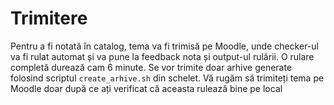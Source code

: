 # Trimitere

Pentru a fi notată în catalog, tema va fi trimisă pe Moodle, unde checker-ul va fi rulat automat și va pune la feedback nota și output-ul rulării. O rulare completă durează cam 6 minute. Se vor trimite doar arhive generate folosind scriptul `create_arhive.sh` din schelet. Vă rugăm să trimiteți tema pe Moodle doar după ce ați verificat că aceasta rulează bine pe local
